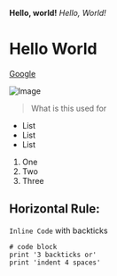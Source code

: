 __Hello, world!__
*Hello, World!*
# Hello World
[Google](https://www.google.com/) 

![Image](https://media.licdn.com/dms/image/C4D0BAQEE5nshbEgWTQ/company-logo_200_200/0/1653290015557/hi_official_logo?e=2147483647&v=beta&t=Fls9KV6a0WAUD1FdHyJ1dxzJJTl5Chz20oro72FjNzc)

> What is this used for

* List
* List
* List
  
1. One
2. Two
3. Three

Horizontal Rule:
---

`Inline Code` with backticks


```
# code block
print '3 backticks or'
print 'indent 4 spaces'
```
